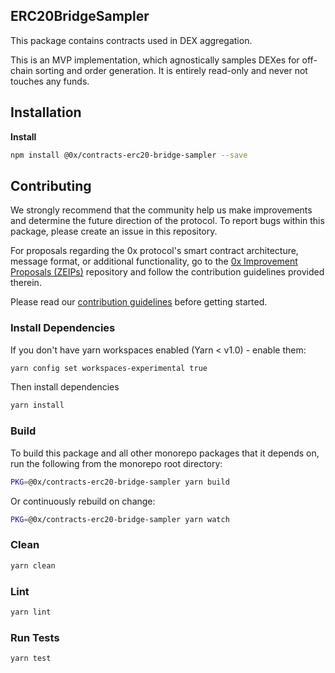 ## ERC20BridgeSampler

This package contains contracts used in DEX aggregation.

This is an MVP implementation, which agnostically samples DEXes for off-chain sorting and order generation. It is entirely read-only and never not touches any funds.

## Installation

**Install**

```bash
npm install @0x/contracts-erc20-bridge-sampler --save
```

## Contributing

We strongly recommend that the community help us make improvements and determine the future direction of the protocol. To report bugs within this package, please create an issue in this repository.

For proposals regarding the 0x protocol's smart contract architecture, message format, or additional functionality, go to the [0x Improvement Proposals (ZEIPs)](https://github.com/0xProject/ZEIPs) repository and follow the contribution guidelines provided therein.

Please read our [contribution guidelines](../../CONTRIBUTING.md) before getting started.

### Install Dependencies

If you don't have yarn workspaces enabled (Yarn < v1.0) - enable them:

```bash
yarn config set workspaces-experimental true
```

Then install dependencies

```bash
yarn install
```

### Build

To build this package and all other monorepo packages that it depends on, run the following from the monorepo root directory:

```bash
PKG=@0x/contracts-erc20-bridge-sampler yarn build
```

Or continuously rebuild on change:

```bash
PKG=@0x/contracts-erc20-bridge-sampler yarn watch
```

### Clean

```bash
yarn clean
```

### Lint

```bash
yarn lint
```

### Run Tests

```bash
yarn test
```
